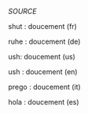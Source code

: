 *SOURCE*


shut : doucement (fr)


ruhe : doucement (de)


ush: doucement (us)


ush : doucement (en)


prego : doucement (it)


hola : doucement (es)
